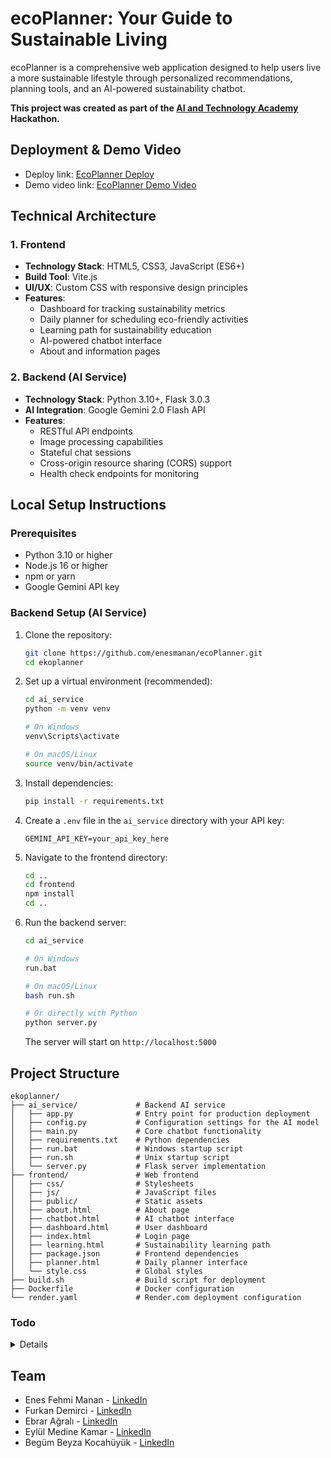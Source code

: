 # ecoPlanner: Your Guide to Sustainable Living

ecoPlanner is a comprehensive web application designed to help users live a more sustainable lifestyle through personalized recommendations, planning tools, and an AI-powered sustainability chatbot.

**This project was created as part of the [AI and Technology Academy](https://yapayzekaveteknolojiakademisi.com/) Hackathon.**


## Deployment & Demo Video

- Deploy link: [EcoPlanner Deploy](https://ecoplanner.onrender.com/)
- Demo video link: [EcoPlanner Demo Video](https://www.youtube.com/watch?v=xSHmsJHzTe8) 

## Technical Architecture

### 1. Frontend
- **Technology Stack**: HTML5, CSS3, JavaScript (ES6+)
- **Build Tool**: Vite.js
- **UI/UX**: Custom CSS with responsive design principles
- **Features**:
  - Dashboard for tracking sustainability metrics
  - Daily planner for scheduling eco-friendly activities
  - Learning path for sustainability education
  - AI-powered chatbot interface
  - About and information pages

### 2. Backend (AI Service)
- **Technology Stack**: Python 3.10+, Flask 3.0.3
- **AI Integration**: Google Gemini 2.0 Flash API
- **Features**:
  - RESTful API endpoints
  - Image processing capabilities
  - Stateful chat sessions
  - Cross-origin resource sharing (CORS) support
  - Health check endpoints for monitoring

## Local Setup Instructions

### Prerequisites
- Python 3.10 or higher
- Node.js 16 or higher
- npm or yarn
- Google Gemini API key

### Backend Setup (AI Service)

1. Clone the repository:
   ```bash
   git clone https://github.com/enesmanan/ecoPlanner.git
   cd ekoplanner
   ```

2. Set up a virtual environment (recommended):
   ```bash
   cd ai_service
   python -m venv venv
   
   # On Windows
   venv\Scripts\activate
   
   # On macOS/Linux
   source venv/bin/activate
   ```

3. Install dependencies:
   ```bash
   pip install -r requirements.txt
   ```

4. Create a `.env` file in the `ai_service` directory with your API key:
   ```
   GEMINI_API_KEY=your_api_key_here
   ```

5. Navigate to the frontend directory:

   ```bash
   cd ..
   cd frontend
   npm install
   cd ..
   ```

6. Run the backend server:
   ```bash
   cd ai_service

   # On Windows
   run.bat
   
   # On macOS/Linux
   bash run.sh
   
   # Or directly with Python
   python server.py
   ```

   The server will start on `http://localhost:5000`


## Project Structure

```
ekoplanner/
├── ai_service/             # Backend AI service
│   ├── app.py              # Entry point for production deployment
│   ├── config.py           # Configuration settings for the AI model
│   ├── main.py             # Core chatbot functionality
│   ├── requirements.txt    # Python dependencies
│   ├── run.bat             # Windows startup script
│   ├── run.sh              # Unix startup script
│   └── server.py           # Flask server implementation
├── frontend/               # Web frontend
│   ├── css/                # Stylesheets
│   ├── js/                 # JavaScript files
│   ├── public/             # Static assets
│   ├── about.html          # About page
│   ├── chatbot.html        # AI chatbot interface
│   ├── dashboard.html      # User dashboard
│   ├── index.html          # Login page
│   ├── learning.html       # Sustainability learning path
│   ├── package.json        # Frontend dependencies
│   ├── planner.html        # Daily planner interface
│   └── style.css           # Global styles
├── build.sh                # Build script for deployment
├── Dockerfile              # Docker configuration
└── render.yaml             # Render.com deployment configuration
```

### Todo

<details>

- [x] Add value proposition to the homepage "About ecoPlanner" section
- [x] Improve the Planner section with more logical foundation
- [x] Fix the ecoAssistant section in the Planner
- [x] Rename AI consultant to "ecoPlanner" and improve UI with symmetrical design
- [x] Add markdown parser support to the AI consultant UI
- [x] Replace "Jane Smith" profile with a Turkish name
- [x] Update team member profiles and photos in About section
- [x] Remove "Our Impact" section from About page
- [x] Test whether LLM language and recommendations work as expected
</details>


## Team

- Enes Fehmi Manan - [LinkedIn](https://www.linkedin.com/in/enesfehmimanan/)
- Furkan Demirci - [LinkedIn](https://www.linkedin.com/in/furkan-demirci-x/)
- Ebrar Ağralı - [LinkedIn](https://www.linkedin.com/in/ebrara%C4%9Fral%C4%B1/)
- Eylül Medine Kamar - [LinkedIn](https://www.linkedin.com/in/eylül-medine-kamar-810295261)
- Begüm Beyza Kocahüyük - [LinkedIn](https://www.linkedin.com/in/begumbeyzakocahuyuk/)
